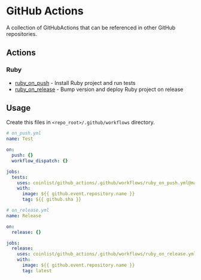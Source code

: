 # GitHub Actions

A collection of GitHubActions that can be referenced in other GitHub repositories.

## Actions

### Ruby

- [ruby_on_push](./.github/workflows/ruby_on_push.yml) - Install Ruby project and run tests
- [ruby_on_release](./.github/workflows/ruby_on_release.yml) - Bump version and deploy Ruby project on release

## Usage

Create this files in `<repo_root>/.github/workflows` directory.

```yaml
# on_push.yml
name: Test

on:
  push: {}
  workflow_dispatch: {}

jobs:
  tests:
    uses: coinlist/github_actions/.github/workflows/ruby_on_push.yml@main
    with:
      image: ${{ github.event.repository.name }}
      tag: ${{ github.sha }}
```

```yaml
# on_release.yml
name: Release

on:
  release: {}

jobs:
  release:
    uses: coinlist/github_actions/.github/workflows/ruby_on_release.yml@main
    with:
      image: ${{ github.event.repository.name }}
      tag: latest
```